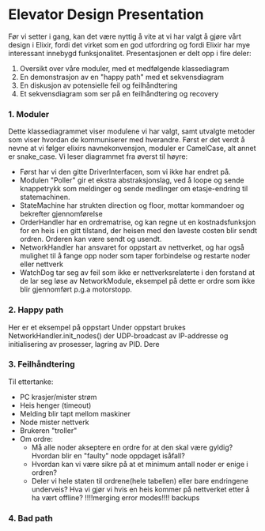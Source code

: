 # Elevator Design Presentation

Før vi setter i gang, kan det være nyttig å vite at vi har valgt å gjøre vårt design i Elixir, fordi det virket som en god utfordring og fordi Elixir har mye interessant innebygd funksjonalitet.
Presentasjonen er delt opp i fire deler:
1. Oversikt over våre moduler, med et medfølgende klassediagram
2. En demonstrasjon av en "happy path" med et sekvensdiagram
3. En diskusjon av potensielle feil og feilhåndtering
4. Et sekvensdiagram som ser på en feilhåndtering og recovery

### 1. Moduler
Dette klassediagrammet viser modulene vi har valgt, samt utvalgte metoder som viser hvordan de kommuniserer med hverandre. 
Først er det verdt å nevne at vi følger elixirs navnekonvensjon, moduler er CamelCase, alt annet er snake_case.
Vi leser diagrammet fra øverst til høyre:
 - Først har vi den gitte DriverInterfacen, som vi ikke har endret på.
 - Modulen "Poller" gir et ekstra abstraksjonslag, ved å loope og sende knappetrykk som meldinger og sende medlinger om etasje-endring til statemachinen.
 - StateMachine har strukten direction og floor, mottar kommandoer og bekrefter gjennomførelse
 - OrderHandler har en ordrematrise, og kan regne ut en kostnadsfunksjon for en heis i en gitt tilstand, der heisen med den laveste costen blir sendt ordren. Orderen kan være sendt og usendt.
 - NetworkHandler har ansvaret for oppstart av nettverket, og har også mulighet til å fange opp noder som taper forbindelse og restarte noder eller nettverk 
 - WatchDog tar seg av feil som ikke er nettverksrelaterte i den forstand at de lar seg løse av NetworkModule, eksempel på dette er ordre som ikke blir gjennomført p.g.a motorstopp.  

### 2. Happy path
Her er et eksempel på oppstart 
Under oppstart brukes NetworkHandler.init_nodes() der UDP-broadcast av IP-addresse og initialisering av prosesser, lagring av PID. Dere

### 3. Feilhåndtering
Til ettertanke:
- PC krasjer/mister strøm
- Heis henger (timeout)
- Melding blir tapt mellom maskiner
- Node mister nettverk
- Brukeren "troller"
- Om ordre:
    - Må alle noder akseptere en ordre for at den skal være gyldig? Hvordan blir en "faulty" node oppdaget isåfall? 
    - Hvordan kan vi være sikre på at et minimum antall noder er enige i ordren?
    - Deler vi hele staten til ordrene(hele tabellen) eller bare endringene underveis? Hva vi gjør vi hvis en heis kommer på nettverket etter å ha vært offline?
!!!!merging error modes!!!!
backups

### 4. Bad path
